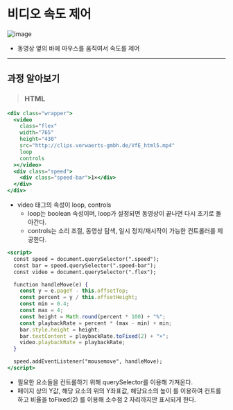 # 비디오 속도 제어

<img alt="image" src="https://user-images.githubusercontent.com/82592845/163939707-0c153981-4c52-48ea-a02c-e09a59529d29.png">

- 동영상 옆의 바에 마우스를 움직여서 속도를 제어

---

## 과정 알아보기

> <h3>HTML</h3>

```jsx
<div class="wrapper">
  <video
    class="flex"
    width="765"
    height="430"
    src="http://clips.vorwaerts-gmbh.de/VfE_html5.mp4"
    loop
    controls
  ></video>
  <div class="speed">
    <div class="speed-bar">1×</div>
  </div>
</div>
```

- video 태그의 속성이 loop, controls
  - loop는 boolean 속성이며, loop가 설정되면 동영상이 끝나면 다시 초기로 돌아간다.
  - controls는 소리 조절, 동영상 탐색, 일시 정지/재시작이 가능한 컨트롤러를 제공한다.

```jsx
<script>
  const speed = document.querySelector(".speed");
  const bar = speed.querySelector(".speed-bar");
  const video = document.querySelector(".flex");

  function handleMove(e) {
    const y = e.pageY - this.offsetTop;
    const percent = y / this.offsetHeight;
    const min = 0.4;
    const max = 4;
    const height = Math.round(percent * 100) + "%";
    const playbackRate = percent * (max - min) + min;
    bar.style.height = height;
    bar.textContent = playbackRate.toFixed(2) + "×";
    video.playbackRate = playbackRate;
  }

  speed.addEventListener("mousemove", handleMove);
</script>
```

- 필요한 요소들을 컨트롤하기 위해 querySelector를 이용해 가져온다.
- 페이지 상의 Y값, 해당 요소의 위의 Y좌표값, 해당요소의 높이 를 이용하여 컨트롤 하고 비율을 toFixed(2) 를 이용해 소수점 2 자리까지만 표시되게 한다.
